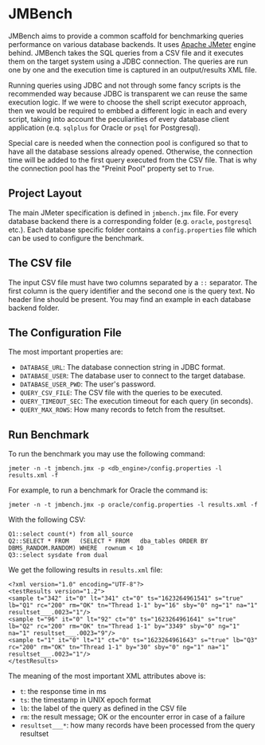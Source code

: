 # JMBench

JMBench aims to provide a common scaffold for benchmarking queries performance
on various database backends. It uses [Apache JMeter](https://jmeter.apache.org/)
engine behind. JMBench takes the SQL queries from a CSV file and it executes
them on the target system using a JDBC connection. The queries are run one by
one and the execution time is captured in an output/results XML file.

Running queries using JDBC and not through some fancy scripts is the
recommended way because JDBC is transparent we can reuse the same execution
logic. If we were to choose the shell script executor approach, then we would
be required to embbed a different logic in each and every script, taking into
account the peculiarities of every database client application (e.q. `sqlplus`
for Oracle or `psql` for Postgresql).

Special care is needed when the connection pool is configured so that to have
all the database sessions already opened. Otherwise, the connection time will
be added to the first query executed from the CSV file. That is why the
connection pool has the "Preinit Pool" property set to `True`.

## Project Layout

The main JMeter specification is defined in `jmbench.jmx` file. For every
database backend there is a corresponding folder (e.g. `oracle`, `postgresql`
etc.). Each database specific folder contains a `config.properties` file which
can be used to configure the benchmark.

## The CSV file

The input CSV file must have two columns separated by a `::` separator. The
first column is the query identifier and the second one is the query text. No
header line should be present. You may find an example in each database backend
folder.

## The Configuration File

The most important properties are:

  * `DATABASE_URL`: The database connection string in JDBC format.
  * `DATABASE_USER`: The database user to connect to the target database.
  * `DATABASE_USER_PWD`: The user's password.
  * `QUERY_CSV_FILE`: The CSV file with the queries to be executed.
  * `QUERY_TIMEOUT_SEC`: The execution timeout for each query (in seconds).
  * `QUERY_MAX_ROWS`: How many records to fetch from the resultset.

## Run Benchmark

To run the benchmark you may use the following command:

    jmeter -n -t jmbench.jmx -p <db_engine>/config.properties -l results.xml -f

For example, to run a benchmark for Oracle the command is:

    jmeter -n -t jmbench.jmx -p oracle/config.properties -l results.xml -f

With the following CSV:

```
Q1::select count(*) from all_source
Q2::SELECT * FROM   (SELECT * FROM   dba_tables ORDER BY DBMS_RANDOM.RANDOM) WHERE  rownum < 10
Q3::select sysdate from dual
```

We get the following results in `results.xml` file:

```
<?xml version="1.0" encoding="UTF-8"?>
<testResults version="1.2">
<sample t="342" it="0" lt="341" ct="0" ts="1623264961541" s="true" lb="Q1" rc="200" rm="OK" tn="Thread 1-1" by="16" sby="0" ng="1" na="1" resultset___.0023="1"/>
<sample t="96" it="0" lt="92" ct="0" ts="1623264961641" s="true" lb="Q2" rc="200" rm="OK" tn="Thread 1-1" by="3349" sby="0" ng="1" na="1" resultset___.0023="9"/>
<sample t="1" it="0" lt="1" ct="0" ts="1623264961643" s="true" lb="Q3" rc="200" rm="OK" tn="Thread 1-1" by="30" sby="0" ng="1" na="1" resultset___.0023="1"/>
</testResults>
```

The meaning of the most important XML attributes above is:

  * `t`: the response time in ms
  * `ts`: the timestamp in UNIX epoch format
  * `lb`: the label of the query as defined in the CSV file
  * `rm`: the result message; OK or the encounter error in case of a failure
  * `resultset___*`: how many records have been processed from the query resultset
